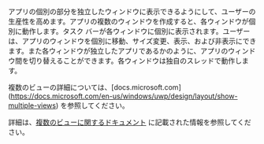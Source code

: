 ﻿アプリの個別の部分を独立したウィンドウに表示できるようにして、ユーザーの生産性を高めます。アプリの複数のウィンドウを作成すると、各ウィンドウが個別に動作します。タスク バーが各ウィンドウに個別に表示されます。ユーザーは、アプリのウィンドウを個別に移動、サイズ変更、表示、および非表示にできます。また各ウィンドウが独立したアプリであるかのように、アプリのウィンドウ間を切り替えることができます。各ウィンドウは独自のスレッドで動作します。

複数のビューの詳細については、[docs.microsoft.com] (https://docs.microsoft.com/en-us/windows/uwp/design/layout/show-multiple-views) を参照してください。

詳細は、[複数のビューに関するドキュメント](https://github.com/Microsoft/WindowsTemplateStudio/blob/dev/docs/features/multiple-views.md) に記載された情報を参照してください。